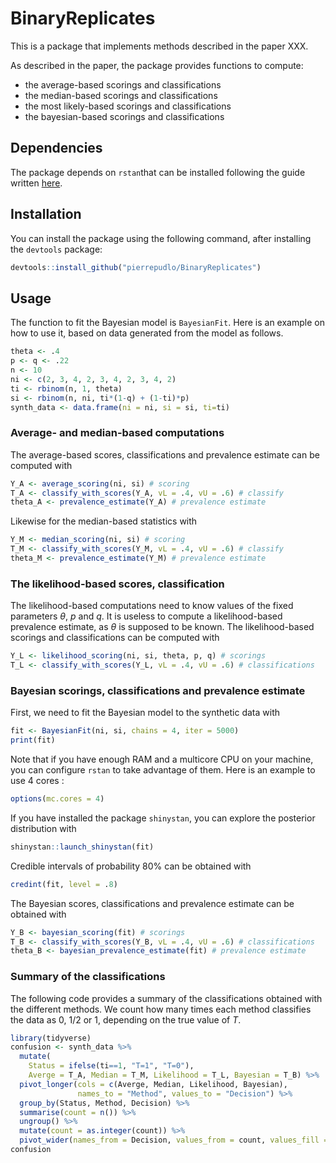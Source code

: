 # BinaryReplicates

This is a package that implements methods described in the paper XXX.

As described in the paper, the package provides functions to compute:

- the average-based scorings and classifications
- the median-based scorings and classifications
- the most likely-based scorings and classifications
- the bayesian-based scorings and classifications


## Dependencies

The package depends on `rstan`that can be installed following the guide written [here](https://github.com/stan-dev/rstan/wiki/RStan-Getting-Started).


## Installation

You can install the package using the following command, after installing the `devtools` package:

```r
devtools::install_github("pierrepudlo/BinaryReplicates")
```

## Usage

The function to fit the Bayesian model is `BayesianFit`.
Here is an example on how to use it, based on data generated from the model
as follows.

```r
theta <- .4
p <- q <- .22
n <- 10
ni <- c(2, 3, 4, 2, 3, 4, 2, 3, 4, 2)
ti <- rbinom(n, 1, theta)
si <- rbinom(n, ni, ti*(1-q) + (1-ti)*p)
synth_data <- data.frame(ni = ni, si = si, ti=ti)
```

### Average- and median-based computations

The average-based scores, classifications and prevalence estimate can be computed with

```r
Y_A <- average_scoring(ni, si) # scoring
T_A <- classify_with_scores(Y_A, vL = .4, vU = .6) # classify
theta_A <- prevalence_estimate(Y_A) # prevalence estimate
```

Likewise for the median-based statistics with

```r
Y_M <- median_scoring(ni, si) # scoring
T_M <- classify_with_scores(Y_M, vL = .4, vU = .6) # classify
theta_M <- prevalence_estimate(Y_M) # prevalence estimate
```

### The likelihood-based scores, classification

The likelihood-based computations need to know values of the fixed parameters $\theta$, $p$ and $q$. It is useless to compute a likelihood-based prevalence estimate, as $\theta$ is supposed to be known. The likelihood-based scorings and classifications can be computed with

```r
Y_L <- likelihood_scoring(ni, si, theta, p, q) # scorings
T_L <- classify_with_scores(Y_L, vL = .4, vU = .6) # classifications
```

### Bayesian scorings, classifications and prevalence estimate

First, we need to fit the Bayesian model to the synthetic data with

```r
fit <- BayesianFit(ni, si, chains = 4, iter = 5000)
print(fit)
```

Note that if you have enough RAM and a multicore CPU on your machine, you can configure `rstan` to take advantage of them. Here is an example to use 4 cores :

```r
options(mc.cores = 4)
```


If you have installed the package `shinystan`, you can explore the posterior distribution with

```r
shinystan::launch_shinystan(fit)
```

Credible intervals of probability 80% can be obtained with

```r
credint(fit, level = .8)
```

The Bayesian scores, classifications and prevalence estimate can be obtained with

```r
Y_B <- bayesian_scoring(fit) # scorings
T_B <- classify_with_scores(Y_B, vL = .4, vU = .6) # classifications
theta_B <- bayesian_prevalence_estimate(fit) # prevalence estimate
```
### Summary of the classifications

The following code provides a summary of the classifications obtained with the different methods. We count how many times each method classifies the data as $0$, $1/2$ or $1$, depending on the true value of $T$.

```r
library(tidyverse)
confusion <- synth_data %>%
  mutate(
    Status = ifelse(ti==1, "T=1", "T=0"),
    Averge = T_A, Median = T_M, Likelihood = T_L, Bayesian = T_B) %>%
  pivot_longer(cols = c(Averge, Median, Likelihood, Bayesian), 
               names_to = "Method", values_to = "Decision") %>%
  group_by(Status, Method, Decision) %>%
  summarise(count = n()) %>%
  ungroup() %>%
  mutate(count = as.integer(count)) %>%
  pivot_wider(names_from = Decision, values_from = count, values_fill = 0) 
confusion
```
